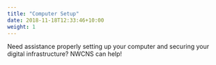 ```yaml
---
title: "Computer Setup"
date: 2018-11-18T12:33:46+10:00
weight: 1
---
```



Need assistance properly setting 
up your computer and securing your 
digital infrastructure? NWCNS can help!
